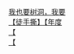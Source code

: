 [我也要树洞，我要](http://tieba.baidu.com/p/3808520024?see_lz=1&pn=)   
[【徒手撕】【年度](http://tieba.baidu.com/p/3808475078?see_lz=1&pn=)   
[【](http://tieba.baidu.com/p/3807902530?see_lz=1&pn=)   
[【](http://tieba.baidu.com/p/3807190690?see_lz=1&pn=)   
